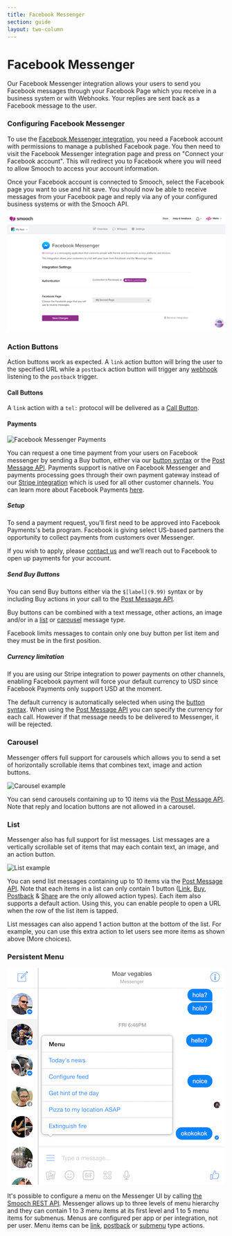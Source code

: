 ```yaml
---
title: Facebook Messenger
section: guide
layout: two-column
---
```


# Facebook Messenger

Our Facebook Messenger integration allows your users to send you Facebook messages through your Facebook Page which you receive in a business system or with Webhooks. Your replies are sent back as a Facebook message to the user.

### Configuring Facebook Messenger

To use the [Facebook Messenger integration](https://app.smooch.io/integrations/messenger), you need a Facebook account with permissions to manage a published Facebook page. You then need to visit the Facebook Messenger integration page and press on "Connect your Facebook account". This will redirect you to Facebook where you will need to allow Smooch to access your account information.

Once your Facebook account is connected to Smooch, select the Facebook page you want to use and hit save. You should now be able to receive messages from your Facebook page and reply via any of your configured business systems or with the Smooch API.

![Facebook Messenger Integration Page Settings](/images/messenger_settings.png)


### Action Buttons

Action buttons work as expected. A `link` action button will bring the user to the specified URL while a `postback` action button will trigger any [webhook](https://docs.smooch.io/rest/#webhooks) listening to the `postback` trigger.

#### Call Buttons

A `link` action with a `tel:` protocol will be delivered as a [Call Button](https://developers.facebook.com/docs/messenger-platform/send-api-reference/call-button).

#### Payments

![Facebook Messenger Payments](/images/messenger_payments.png)

You can request a one time payment from your users on Facebook messenger by sending a Buy button, either via our
[button syntax](https://docs.smooch.io/guide/sending-images-and-buttons-shorthand/) or the [Post Message API](https://docs.smooch.io/rest/#action-buttons). Payments support is native on Facebook Messenger and payments processing goes through their own payment gateway instead of our [Stripe integration](https://docs.smooch.io/guide/stripe-payments/) which is used for all other customer channels. You can learn more about Facebook Payments [here](https://developers.facebook.com/docs/messenger-platform/complete-guide/payments).

##### Setup

To send a payment request, you'll first need to be approved into Facebook Payments's beta program. Facebook is giving select US-based partners the opportunity to collect payments from customers over Messenger.

If you wish to apply, please [contact us](https://smooch.formstack.com/forms/payments_beta?appId=55cb872e5a894f190062fddd) and we’ll reach out to Facebook to open up payments for your account.

##### Send Buy Buttons

You can send Buy buttons either via the `$[label](9.99)` syntax or by including Buy actions in your call to the [Post Message API](https://docs.smooch.io/rest/#action-buttons).

Buy buttons can be combined with a text message, other actions, an image and/or in a [list](https://docs.smooch.io/rest/#list-message) or [carousel](https://docs.smooch.io/rest/#carousel-message) message type.

Facebook limits messages to contain only one buy button per list item and they must be in the first position.

##### Currency limitation

If you are using our Stripe integration to power payments on other channels, enabling Facebook payment will force your default currency to USD since Facebook Payments only support USD at the moment.

The default currency is automatically selected when using the [button syntax](https://docs.smooch.io/guide/sending-images-and-buttons-shorthand/). When using the [Post Message API](https://docs.smooch.io/rest/#action-buttons) you can specify the currency for each call. However if that message needs to be delivered to Messenger, it will be rejected.

### Carousel

Messenger offers full support for carousels which allows you to send a set of horizontally scrollable items that combines text, image and action buttons.

![Carousel example](http://blog.smooch.io/content/images/2016/08/carousel_demo.gif)

You can send carousels containing up to 10 items via the [Post Message API](https://docs.smooch.io/rest/#carousel-message). Note that reply and location buttons are not allowed in a carousel.

### List

Messenger also has full support for list messages. List messages are a vertically scrollable set of items that may each contain text, an image, and an action button.

![List example](https://docs.smooch.io/rest/images/list_messenger.png)

You can send list messages containing up to 10 items via the [Post Message API](https://docs.smooch.io/rest/#list-message). Note that each items in a list can only contain 1 button ([Link](https://docs.smooch.io/rest/#link), [Buy](https://docs.smooch.io/rest/#buy), [Postback](https://docs.smooch.io/rest/#postback) & [Share](https://docs.smooch.io/rest/#share) are the only allowed action types). Each item also supports a default action. Using this, you can enable people to open a URL when the row of the list item is tapped.

List messages can also append 1 action button at the bottom of the list. For example, you can use this extra action to let users see more items as shown above (More choices).



### Persistent Menu

![Facebook Messenger Persistent Menu](/images/messenger_menu.png)

It's possible to configure a menu on the Messenger UI by calling [the Smooch REST API](https://docs.smooch.io/rest/#persistent-menus). Messenger allows up to three levels of menu hierarchy and they can contain 1 to 3 menu items at its first level and 1 to 5 menu items for submenus. Menus are configured per app or per integration, not per user. Menu items can be [link](/guide/structured-messages/#link-buttons), [postback](/guide/structured-messages/#postback-buttons) or [submenu](https://docs.smooch.io/rest/#menu-items) type actions.
